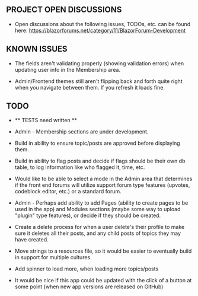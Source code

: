 ## PROJECT OPEN DISCUSSIONS

* Open discussions about the following issues, TODOs, etc. can be found here: https://blazorforums.net/category/11/BlazorForum-Development

## KNOWN ISSUES

* The fields aren't validating properly (showing validation errors) when updating user info in the Membership area.

* Admin/Frontend themes still aren't flipping back and forth quite right when you navigate between them. If 
	you refresh it loads fine.

## TODO

* ** TESTS need written **

* Admin - Membership sections are under development.

* Build in ability to ensure topic/posts are approved before displaying them.

* Build in ability to flag posts and decide if flags should be their own db table, to log information like who flagged it, time, etc.

* Would like to be able to select a mode in the Admin area that determines if the front end forums will utilize support 
	forum type features (upvotes, codeblock editor, etc.) or a standard forum.

* Admin - Perhaps add ability to add Pages (ability to create pages to be used in the app) and Modules sections 
	(maybe some way to upload "plugin" type features), or decide if they should be created.

* Create a delete process for when a user delete's their profile to make sure it deletes all their posts, and any 
	child posts of topics they may have created.

* Move strings to a resources file, so it would be easier to eventually build in support for multiple cultures.

* Add spinner to load more, when loading more topics/posts

* It would be nice if this app could be updated with the click of a button at some point (when new app versions are 
	released on GitHub)
